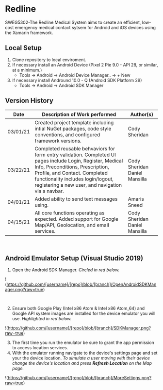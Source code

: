 # Redline

SWEG5302-The Redline Medical System aims to create an efficient, low-cost emergency medical contact sytsem for Android and iOS devices using the Xamarin framework.

## Local Setup

1. Clone repository to local enviroment.
2. If necessary install an Android Device (Pixel 2 Pie 9.0 - API 28, or similar, at a minimum.)
   - Tools -> Android -> Android Device Manager.. -> + New
3. If necessary install Andround 10.0 - Q (Android SDK Platform 29)
   - Tools -> Android -> Android SDK Manager
     <br>

## Version History

| Date     | Description of Work performed                                                                                                                                                                                                                                             | Author(s)                     |
| -------- | ------------------------------------------------------------------------------------------------------------------------------------------------------------------------------------------------------------------------------------------------------------------------- | ----------------------------- |
| 03/01/21 | Created project template including intial NuGet packages, code style conventions, and configured framework versions.                                                                                                                                                      | Cody Sheridan                 |
| 03/22/21 | Completed reusable behvaviors for form entry validation. Completed UI pages include Login, Register, Medical Info, Preconditions, Prescription, Profile, and Contact. Completed functionality includes login/logout, registering a new user, and navigation via a navbar. | Cody Sheridan Daniel Mansilla |
| 04/01/21 | Added ability to send text messages using.                                                                                                                                                                                                                                | Amaris Sneed                  |
| 04/15/21 | All core functions operating as expected. Added support for Google Map/API, Geolocation, and email services.                                                                                                                                                              | Cody Sheridan Daniel Mansilla |

<br>

## Android Emulator Setup (Visual Studio 2019)
1. Open the Android SDK Manager. _Circled in red below._

!(https://github.com/[username]/[repo]/blob/[branch]/OpenAndroidSDKManager.png?raw=true)

<br>

2. Ensure both Google Play (Intel x86 Atom & Intel x86 Atom_64) and Google API system images are installed for the device emulator you will use. _Highlighted in red below._

!(https://github.com/[username]/[repo]/blob/[branch]/SDKManager.png?raw=true) 

3. The first time you run the emulator be sure to grant the app permission to access location services.
4. With the emulator running navigate to the device's settings page and set your the device location. _To simulate a user moving with their device change the device's location and press **Refresh Location** on the Map page._

!(https://github.com/[username]/[repo]/blob/[branch]/MoreSettings.png?raw=true)

